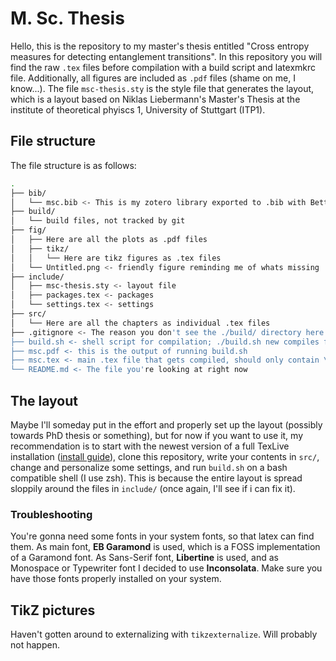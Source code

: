 # M. Sc. Thesis

Hello, this is the repository to my master's thesis entitled "Cross entropy
measures for detecting entanglement transitions". In this repository you will
find the raw `.tex` files before compilation with a build script and latexmkrc
file. Additionally, all figures are included as `.pdf` files (shame on me, I
know...). The file `msc-thesis.sty` is the style file that generates the
layout, which is a layout based on Niklas Liebermann's Master's Thesis at the
institute of theoretical phyiscs 1, University of Stuttgart (ITP1).

## File structure

The file structure is as follows:
```bash
.
├── bib/
│   └── msc.bib <- This is my zotero library exported to .bib with BetterBibTeX
├── build/
│   └── build files, not tracked by git
├── fig/
│   ├── Here are all the plots as .pdf files
│   ├── tikz/
│   │   └── Here are tikz figures as .tex files
│   └── Untitled.png <- friendly figure reminding me of whats missing
├── include/
│   ├── msc-thesis.sty <- layout file
│   ├── packages.tex <- packages
│   └── settings.tex <- settings
├── src/
│   └── Here are all the chapters as individual .tex files
├── .gitignore <- The reason you don't see the ./build/ directory here
├── build.sh <- shell script for compilation; ./build.sh new compiles from scratch
├── msc.pdf <- this is the output of running build.sh
├── msc.tex <- main .tex file that gets compiled, should only contain \input{.}
└── README.md <- The file you're looking at right now
```

## The layout

Maybe I'll someday put in the effort and properly set up the layout (possibly
towards PhD thesis or something), but for now if you want to use it, my
recommendation is to start with the newest version of a full TexLive
installation ([install guide](https://tug.org/texlive/quickinstall.html)),
clone this repository, write your contents in `src/`, change and personalize
some settings, and run `build.sh` on a bash compatible shell (I use zsh). This
is because the entire layout is spread sloppily around the files in `include/` 
(once again, I'll see if i can fix it).


### Troubleshooting

You're gonna need some fonts in your system fonts, so that latex can find them.
As main font, **EB Garamond** is used, which is a FOSS implementation of a
Garamond font. As Sans-Serif font, **Libertine** is used, and as Monospace or
Typewriter font I decided to use **Inconsolata**. Make sure you have those
fonts properly installed on your system.

## TikZ pictures

Haven't gotten around to externalizing with `tikzexternalize`. Will probably
not happen.
